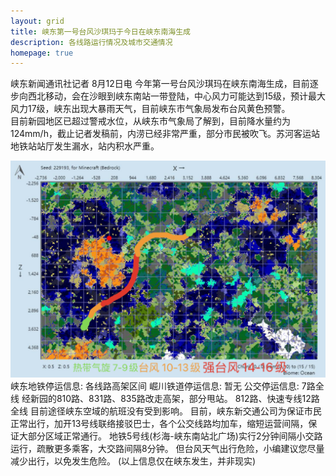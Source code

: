```yaml
---
layout: grid
title: 峡东第一号台风沙琪玛于今日在峡东南海生成
description: 各线路运行情况及城市交通情况
homepage: true
---
```

峡东新闻通讯社记者 8月12日电  今年第一号台风沙琪玛在峡东南海生成，目前逐步向西北移动，会在沙眼到峡东南站一带登陆，中心风力可能达到15级，预计最大风力17级，峡东出现大暴雨天气，目前峡东市气象局发布台风黄色预警。  
目前新园地区已超过警戒水位，从峡东市气象局了解到，目前降水量约为124mm/h，截止记者发稿前，内涝已经非常严重，部分市民被吹飞。苏河客运站地铁站站厅发生漏水，站内积水严重。  
<div class="row">
    <div class="col-sm-3 col-xs-4">
        <img src="/assets/typhoon1.png" />
    </div>
峡东地铁停运信息:  
各线路高架区间  
崛川铁道停运信息:  
暂无  
公交停运信息:  
7路全线  
经新园的810路、831路、835路改走高架，部分甩站。   
812路、快速专线12路全线  
目前途径峡东空域的航班没有受到影响。   
目前，峡东新交通公司为保证市民正常出行，加开13号线联络接驳巴士，各个公交线路均加车，缩短运营间隔，保证大部分区域正常通行。  
地铁5号线(杉海-峡东南站北广场)实行2分钟间隔小交路运行，疏散更多乘客，大交路间隔8分钟。    
但台风天气出行危险，小编建议您尽量减少出行，以免发生危险。  
(以上信息仅在峡东发生，并非现实)